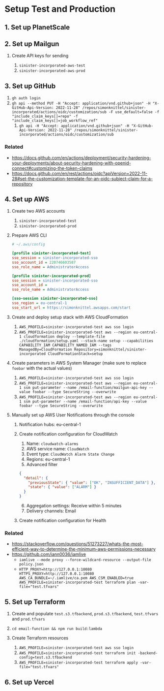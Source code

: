 # Setup Test and Production

## 1. Set up PlanetScale

## 2. Set up Mailgun

1. Create API keys for sending

   1. `sinister-incorporated-aws-test`
   2. `sinister-incorporated-aws-prod`

## 3. Set up GitHub

1. `gh auth login`
2. `gh api --method PUT -H "Accept: application/vnd.github+json" -H "X-GitHub-Api-Version: 2022-11-28" /repos/simonknittel/sinister-incorporated/actions/oidc/customization/sub -F use_default=false -f "include_claim_keys[]=repo" -f "include_claim_keys[]=job_workflow_ref"`
   1. `gh api -H "Accept: application/vnd.github+json" -H "X-GitHub-Api-Version: 2022-11-28" /repos/simonknittel/sinister-incorporated/actions/oidc/customization/sub`

### Related

- https://docs.github.com/en/actions/deployment/security-hardening-your-deployments/about-security-hardening-with-openid-connect#customizing-the-token-claims
- https://docs.github.com/en/rest/actions/oidc?apiVersion=2022-11-28#set-the-customization-template-for-an-oidc-subject-claim-for-a-repository

## 4. Set up AWS

1. Create two AWS accounts

   1. `sinister-incorporated-test`
   2. `sinister-incorporated-prod`

2. Prepare AWS CLI

   ```ini
   # ~/.aws/config

   [profile sinister-incorporated-test]
   sso_session = sinister-incorporated-sso
   sso_account_id = 220746603587
   sso_role_name = AdministratorAccess

   [profile sinister-incorporated-prod]
   sso_session = sinister-incorporated-sso
   sso_account_id =
   sso_role_name = AdministratorAccess

   [sso-session sinister-incorporated-sso]
   sso_region = eu-central-1
   sso_start_url = https://simonknittel.awsapps.com/start
   ```

3. Create and deploy setup stack with AWS CloudFormation

   1. `AWS_PROFILE=sinister-incorporated-test aws sso login`
   2. `AWS_PROFILE=sinister-incorporated-test aws --region eu-central-1 cloudformation deploy --template-file ./cloudformation/setup.yaml --stack-name setup --capabilities CAPABILITY_IAM CAPABILITY_NAMED_IAM --tags ManagedBy=CloudFormation Repository=simonknittel/sinister-incorporated CloudFormationStack=setup`

4. Create parameters in AWS System Manager (make sure to replace `foobar` with the actual values)

   1. `AWS_PROFILE=sinister-incorporated-test aws sso login`
   2. `AWS_PROFILE=sinister-incorporated-test aws --region eu-central-1 ssm put-parameter --name /email-function/mailgun-api-key --value foobar --type SecureString --overwrite`
   3. `AWS_PROFILE=sinister-incorporated-test aws --region eu-central-1 ssm put-parameter --name /email-function/api-key --value foobar --type SecureString --overwrite`

5. Manually set up AWS User Notifications through the console

   1. Notification hubs: eu-central-1
   2. Create notification configuration for CloudWatch

      1. Name: `cloudwatch-alarms`
      2. AWS service name: `CloudWatch`
      3. Event type: `CloudWatch Alarm State Change`
      4. Regions: eu-central-1
      5. Advanced filter

      ```json
      {
        "detail": {
          "previousState": { "value": ["OK", "INSUFFICIENT_DATA"] },
          "state": { "value": ["ALARM"] }
        }
      }
      ```

      6. Aggregation settings: Receive within 5 minutes
      7. Delivery channels: Email

   3. Create notification configuration for Health

### Related

- https://stackoverflow.com/questions/51273227/whats-the-most-efficient-way-to-determine-the-minimum-aws-permissions-necessary
- https://github.com/iann0036/iamlive
  - `iamlive --mode proxy --force-wildcard-resource --output-file policy.json`
  - `HTTP_PROXY=http://127.0.0.1:10080 HTTPS_PROXY=http://127.0.0.1:10080 AWS_CA_BUNDLE=~/.iamlive/ca.pem AWS_CSM_ENABLED=true AWS_PROFILE=sinister-incorporated-test terraform plan -var-file="test.tfvars"`

## 5. Set up Terraform

1. Create and populate `test.s3.tfbackend`, `prod.s3.tfbackend`, `test.tfvars` and `prod.tfvars`
2. `cd email-function && npm run build:lambda`
3. Create Terraform resources

   1. `AWS_PROFILE=sinister-incorporated-test aws sso login`
   2. `AWS_PROFILE=sinister-incorporated-test terraform init -backend-config=test.s3.tfbackend`
   3. `AWS_PROFILE=sinister-incorporated-test terraform apply -var-file="test.tfvars"`

## 6. Set up Vercel
